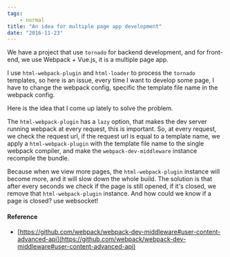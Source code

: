 ```yaml
---
tags:
    - normal
title: "An idea for multiple page app development"
date: "2016-11-23"
---
```


We have a project that use `tornado` for backend development, and for front-end, we use Webpack + Vue.js, it is a multiple page app.

I use `html-webpack-plugin` and `html-loader` to process the `tornado` templates, so here is an issue, every time I want to develop some page, I have to change the webpack config, specific the template file name in the webpack config.

Here is the idea that I come up lately to solve the problem.

The `html-webpack-plugin` has a `lazy` option, that makes the dev server running webpack at every request, this is important. So, at every request, we check the request url, if the request url is equal to a template name, we apply a `html-webpack-plugin` with the template file name to the single webpack compiler, and make the `webpack-dev-middleware` instance recompile the bundle.

Because when we view more pages, the `html-webpack-plugin` instance will become more, and it will slow down the whole build. The solution is that after every seconds we check if the page is still opened, if it's closed, we remove that `html-webpack-plugin` instance. And how could we know if a page is closed? use websocket!

#### Reference

* [https://github.com/webpack/webpack-dev-middleware#user-content-advanced-api](https://github.com/webpack/webpack-dev-middleware#user-content-advanced-api)

